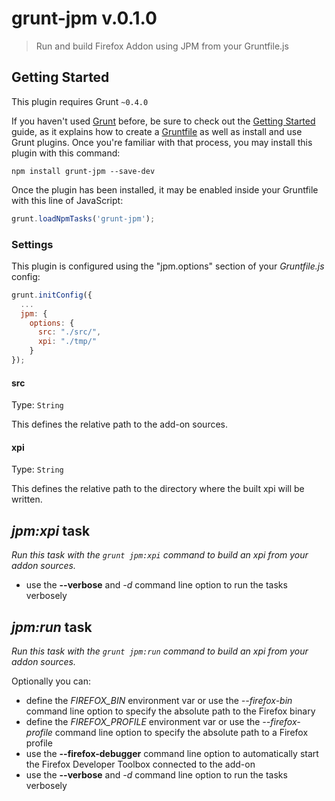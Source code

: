 # grunt-jpm v.0.1.0

> Run and build Firefox Addon using JPM from your Gruntfile.js

## Getting Started
This plugin requires Grunt `~0.4.0` 

If you haven't used [Grunt](http://gruntjs.com/) before, be sure to check out the [Getting Started](http://gruntjs.com/getting-started) guide, as it explains how to create a [Gruntfile](http://gruntjs.com/sample-gruntfile) as well as install and use Grunt plugins. Once you're familiar with that process, you may install this plugin with this command:

```shell
npm install grunt-jpm --save-dev
```

Once the plugin has been installed, it may be enabled inside your Gruntfile with this line of JavaScript:

```js
grunt.loadNpmTasks('grunt-jpm');
```

### Settings

This plugin is configured using the "jpm.options" section of your *Gruntfile.js* config:

```js
grunt.initConfig({
  ...
  jpm: {
    options: {
      src: "./src/",
      xpi: "./tmp/"
    }
});
```

#### src
Type: `String`

This defines the relative path to the add-on sources.

#### xpi
Type: `String`

This defines the relative path to the directory where the built xpi will be written.

## *jpm:xpi* task
_Run this task with the `grunt jpm:xpi` command to build an xpi from your addon sources._

- use the **--verbose** and *-d* command line option to run the tasks verbosely

## *jpm:run* task
_Run this task with the `grunt jpm:run` command to build an xpi from your addon sources._

Optionally you can:

- define the *FIREFOX_BIN* environment var or use the *--firefox-bin* command line option
  to specify the absolute path to the Firefox binary
- define the *FIREFOX_PROFILE* environment var or use the *--firefox-profile* command line option
  to specify the absolute path to a Firefox profile
- use the **--firefox-debugger** command line option to automatically start the Firefox Developer Toolbox connected to the add-on
- use the **--verbose** and *-d* command line option to run the tasks verbosely
